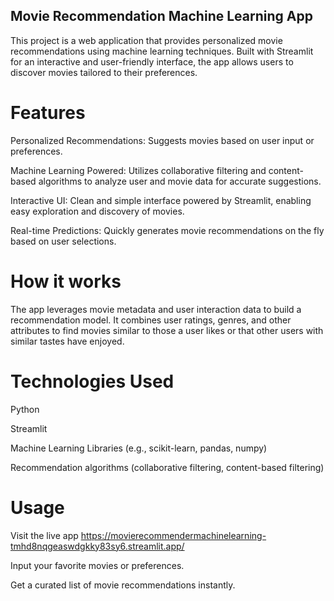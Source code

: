 ## Movie Recommendation Machine Learning App
This project is a web application that provides personalized movie recommendations using machine learning techniques. Built with Streamlit for an interactive and user-friendly interface, the app allows users to discover movies tailored to their preferences.

# Features
Personalized Recommendations: Suggests movies based on user input or preferences.

Machine Learning Powered: Utilizes collaborative filtering and content-based algorithms to analyze user and movie data for accurate suggestions.

Interactive UI: Clean and simple interface powered by Streamlit, enabling easy exploration and discovery of movies.

Real-time Predictions: Quickly generates movie recommendations on the fly based on user selections.

# How it works
The app leverages movie metadata and user interaction data to build a recommendation model. It combines user ratings, genres, and other attributes to find movies similar to those a user likes or that other users with similar tastes have enjoyed.

# Technologies Used
Python

Streamlit

Machine Learning Libraries (e.g., scikit-learn, pandas, numpy)

Recommendation algorithms (collaborative filtering, content-based filtering)

# Usage
Visit the live app https://movierecommendermachinelearning-tmhd8nqgeaswdgkky83sy6.streamlit.app/

Input your favorite movies or preferences.

Get a curated list of movie recommendations instantly.

